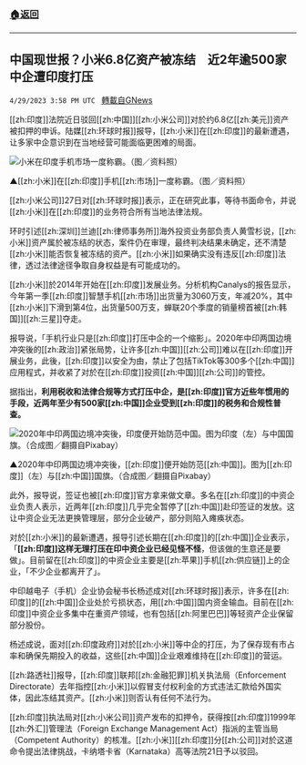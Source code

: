 ###  [:house:返回](README.md)
---


## 中国现世报？小米6.8亿资产被冻结　近2年逾500家中企遭印度打压
`4/29/2023 3:58 PM UTC ` [轉載自GNews](https://gnews.org/articles/1261946)


[[zh:印度]]法院近日驳回[[zh:中国]][[zh:小米公司]]对於约6.8亿[[zh:美元]]资产被扣押的申诉。陆媒[[zh:环球时报]]报导，[[zh:小米]]在[[zh:印度]]的最新遭遇，让多家中企意识到在当地经营可能面临更困难的局面。

![小米在印度手机市场一度称霸。（图／资料照）](https://attach.setn.com/newsimages/2018/06/19/1407779-PH.jpg "小米在印度手机市场一度称霸。（图／资料照）")

▲[[zh:小米]]在[[zh:印度]]手机[[zh:市场]]一度称霸。（图／资料照）

[[zh:小米公司]]27日对[[zh:环球时报]]表示，正在研究此事，等待书面命令，并说[[zh:小米]]在[[zh:印度]]的业务符合所有当地法律法规。

环时引述[[zh:深圳]]兰迪[[zh:律师事务所]]海外投资业务部负责人黄雪杉说，[[zh:小米]]资产属於被冻结的状态，案件仍在审理，最终判决结果未确定，还不清楚[[zh:小米]]能否恢复被冻结的资产。[[zh:小米]]如果确实没有违反[[zh:印度]]法律，透过法律途径争取自身权益是有可能成功的。

[[zh:小米]]於2014年开始在[[zh:印度]]发展业务。分析机构Canalys的报告显示，今年第一季[[zh:印度]]智慧手机[[zh:市场]]出货量为3060万支，年减20%，其中[[zh:小米]]下滑到第4位，出货量500万支，蝉联20个季度的销量榜首被[[zh:韩国]][[zh:三星]]夺走。

报导说，「手机行业只是[[zh:印度]]打压中企的一个缩影」。2020年中印两国边境冲突後的[[zh:政治]]紧张局势，让许多[[zh:中国]][[zh:公司]]难以在[[zh:印度]]开展业务，此後，[[zh:印度]]以安全为由，禁止了包括TikTok等300多个[[zh:中国]]应用程式，并收紧了对於在[[zh:印度]]投资[[zh:中国]][[zh:公司]]的管控。

据指出，**利用税收和法律合规等方式打压中企，是[[zh:印度]]官方近些年惯用的手段，近两年至少有500家[[zh:中国]]企业受到[[zh:印度]]的税务和合规性普查。**

![2020年中印两国边境冲突後，印度便开始防范中国。图为印度（左）与中国国旗。（合成图／翻摄自Pixabay）](https://attach.setn.com/newsimages/2020/09/07/2760024-PH.jpg "2020年中印两国边境冲突後，印度便开始防范中国。图为印度（左）与中国国旗。（合成图／翻摄自Pixabay）")

▲2020年中印两国边境冲突後，[[zh:印度]]便开始防范[[zh:中国]]。图为[[zh:印度]]（左）与[[zh:中国]]国旗。（合成图／翻摄自Pixabay）

此外，报导说，签证也被[[zh:印度]]官方拿来做文章。多名在[[zh:印度]]的中资企业负责人表示，近两年[[zh:印度]]几乎完全暂停了[[zh:中国]]赴印签证的发放。这让中资企业无法更换管理层，部分企业破产，部分则陷入瘫痪状态。

对於[[zh:小米]]的最新遭遇，报导引述长期在[[zh:印度]]的[[zh:中国]]企业表示，「**[[zh:印度]]这样无理打压在印中资企业已经见怪不怪**，但该做的生意还是要做」。目前留在[[zh:印度]]的中资企业主要是[[zh:苹果]]手机[[zh:供应链]]上的企业，「不少企业都离开了」。

中印越电子（手机）企业协会秘书长杨述成对[[zh:环球时报]]表示，许多在[[zh:印度]]的[[zh:中国]]企业处於亏损状态，用[[zh:中国]]国内资金输血。目前在[[zh:印度]]中资企业多集中在重资产领域，也有包括[[zh:阿里巴巴]]等轻资产企业保留部分股份。

杨述成说，面对[[zh:印度政府]]对於[[zh:小米]]等中企的打压，为了保存现有市占率和确保先期投入的收益，这些[[zh:中国]]企业艰难维持在[[zh:印度]]的营运。

[[zh:路透社]]报导，[[zh:印度]]联邦[[zh:金融犯罪]]机关执法局（Enforcement Directorate）去年指控[[zh:小米]]以假冒支付权利金的方式违法汇款给外国实体，因此冻结其资产。[[zh:小米]]则否认有任何不法行为。

[[zh:印度]]执法局对[[zh:小米公司]]资产发布的扣押令，获得按[[zh:印度]]1999年[[zh:外汇]]管理法（Foreign Exchange Management Act）指派的主管当局（Competent Authority）的核准。[[zh:小米]][[zh:印度]]分[[zh:公司]]对於这道命令提出法律挑战，卡纳塔卡省（Karnataka）高等法院21日予以驳回。


